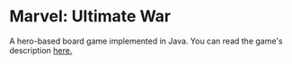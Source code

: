 # Marvel: Ultimate War
 A hero-based board game implemented in Java. You can read the game's description [here.](https://github.com/omarhesham02/Marvel-Ultimate-Heroes/blob/main/Game%20Description.pdf)
